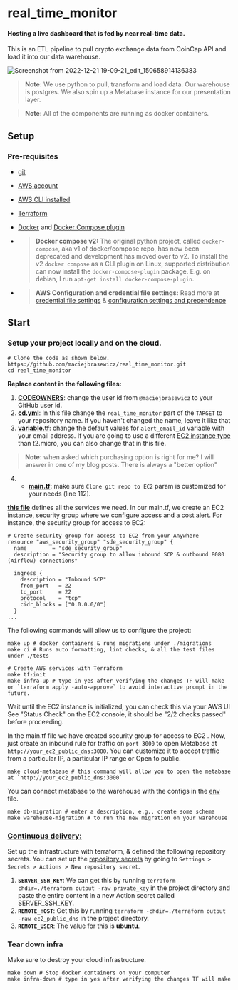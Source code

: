 # real_time_monitor

  #### Hosting a live dashboard that is fed by near real-time data.

This is an ETL pipeline to pull crypto exchange data from CoinCap API and load it into our data warehouse.

![Screenshot from 2022-12-21 19-09-21_edit_150658914136383](https://user-images.githubusercontent.com/49028274/208975712-78d2b790-3be3-4cd2-9368-653f2adab195.png)

> **Note:** We use python to pull, transform and load data. Our warehouse is postgres. We also spin up a Metabase instance for our presentation layer.

> **Note:** All of the components are running as docker containers.

  

## Setup
### Pre-requisites

 -  [git](https://git-scm.com/book/en/v2/Getting-Started-Installing-Git)
 -  [AWS account](https://aws.amazon.com/)
 -  [AWS CLI installed](https://docs.aws.amazon.com/cli/latest/userguide/install-cliv2.html)  
 -  [Terraform](https://learn.hashicorp.com/tutorials/terraform/install-cli)
 -  [Docker](https://docs.docker.com/engine/install/)  and  [Docker Compose plugin](https://docs.docker.com/compose/install/)  
 - > **Docker compose v2:** The original python project, called `docker-compose`, aka v1 of docker/compose repo, has now been deprecated and development has moved over to v2. To install the v2 `docker compose` as a CLI plugin on Linux, supported distribution can now install the `docker-compose-plugin` package. E.g. on debian, I run `apt-get install docker-compose-plugin`. 

- > **AWS Configuration and credential file settings:** Read more at [ credential file settings](https://docs.aws.amazon.com/cli/latest/userguide/cli-configure-files.html) & [configuration settings and precendence](https://docs.aws.amazon.com/cli/latest/userguide/cli-configure-quickstart.html#cli-configure-quickstart-precedence)

## Start
### Setup your project locally and on the cloud.

```shell
# Clone the code as shown below.
https://github.com/maciejbrasewicz/real_time_monitor.git
cd real_time_monitor
```
**Replace content in the following files:**

1.  **[CODEOWNERS](https://github.com/maciejbrasewicz/real_time_monitor/blob/main/.github/CODEOWNERS)**: change the user id from  `@maciejbrasewicz`  to your GitHub user id.
2.  **[cd.yml](https://github.com/maciejbrasewicz/real_time_monitor/blob/main/.github/workflows/cd.yml)**: In this file change the  `real_time_monitor`  part of the  `TARGET` to your repository name. If you haven't changed the name, leave it like that
3.  **[variable.tf](https://github.com/maciejbrasewicz/real_time_monitor/blob/main/terraform/variable.tf)**: change the default values for  `alert_email_id`   variable with your email address.
If you are going to use a different [EC2 instance type](https://aws.amazon.com/free/?all-free-tier.sort-by=item.additionalFields.SortRank&all-free-tier.sort-order=asc&awsf.Free%20Tier%20Categories=categories#compute&trk=0dfd4a54-15a6-4541-8087-fe17b7d183fa&sc_channel=ps&s_kwcid=AL!4422!3!536392697404!e!!g!!ec2%20instance%20types&ef_id=Cj0KCQiA4uCcBhDdARIsAH5jyUl2ZD_X00lz5tCVec-xgazIq05UJVs29QOyPYQ2yNAaQgIBP56RfogaAkMwEALw_wcB:G:s&s_kwcid=AL!4422!3!536392697404!e!!g!!ec2%20instance%20types) than t2.micro, you can also change that in this file.
> **Note:**  when asked which purchasing option is right for me? I will answer in one of my blog posts. There is always a "better option"
4. -   **[main.tf](https://github.com/maciejbrasewicz/real_time_monitor/blob/main/terraform/main.tf)**: make sure `Clone git repo to EC2` param is customized for your needs (line 112).

**[this file](https://github.com/maciejbrasewicz/real_time_monitor/blob/main/terraform/main.tf)** defines all the services we need. In our main.tf, we create an EC2 instance, security group where we configure access and a cost alert. For instance, the security group for access to EC2: 

```shell
# Create security group for access to EC2 from your Anywhere
resource "aws_security_group" "sde_security_group" {
  name        = "sde_security_group"
  description = "Security group to allow inbound SCP & outbound 8080 (Airflow) connections"

  ingress {
    description = "Inbound SCP"
    from_port   = 22
    to_port     = 22
    protocol    = "tcp"
    cidr_blocks = ["0.0.0.0/0"]
  }
...
```

The following commands will allow us to configure the project:

```shell
make up # docker containers & runs migrations under ./migrations
make ci # Runs auto formatting, lint checks, & all the test files under ./tests

# Create AWS services with Terraform
make tf-init
make infra-up # type in yes after verifying the changes TF will make or `terraform apply -auto-approve` to avoid interactive prompt in the future.
```
Wait until the EC2 instance is initialized, you can check this via your AWS UI
See "Status Check" on the EC2 console, it should be "2/2 checks passed" before proceeding. 
  
In the main.tf file we have created security group for access to EC2 . Now, just create an inbound rule for traffic on `port 3000`  to open Metabase at `http://your_ec2_public_dns:3000`. You can customize it to accept traffic from a particular IP, a particular IP range or Open to public. 

```shell
make cloud-metabase # this command will allow you to open the metabase at `http://your_ec2_public_dns:3000`
```
You can connect metabase to the warehouse with the configs in the [env](https://github.com/maciejbrasewicz/real_time_monitor/blob/main/env) file. 

```shell
make db-migration # enter a description, e.g., create some schema
make warehouse-migration # to run the new migration on your warehouse
```


###  [Continuous delivery:](https://github.com/maciejbrasewicz/real_time_monitor/blob/main/.github/workflows/cd.yml)  

Set up the infrastructure with terraform, & defined the following repository secrets. You can set up the [repository secrets](https://docs.github.com/en/actions/security-guides/encrypted-secrets) by going to  `Settings > Secrets > Actions > New repository secret`.


1.  **`SERVER_SSH_KEY`**: We can get this by running  `terraform -chdir=./terraform output -raw private_key`  in the project directory and paste the entire content in a new Action secret called SERVER_SSH_KEY.
2.  **`REMOTE_HOST`**: Get this by running  `terraform -chdir=./terraform output -raw ec2_public_dns`  in the project directory.
3.  **`REMOTE_USER`**: The value for this is  **ubuntu**.


### Tear down infra

Make sure to destroy your cloud infrastructure.

```shell
make down # Stop docker containers on your computer
make infra-down # type in yes after verifying the changes TF will make
```

